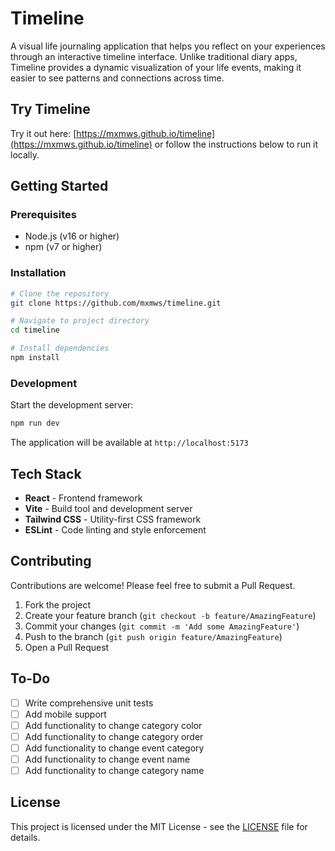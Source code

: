 # Timeline

A visual life journaling application that helps you reflect on your experiences through an interactive timeline interface. Unlike traditional diary apps, Timeline provides a dynamic visualization of your life events, making it easier to see patterns and connections across time.

## Try Timeline

Try it out here: [https://mxmws.github.io/timeline](https://mxmws.github.io/timeline) or follow the instructions below to run it locally.

## Getting Started

### Prerequisites

- Node.js (v16 or higher)
- npm (v7 or higher)

### Installation

```bash
# Clone the repository
git clone https://github.com/mxmws/timeline.git

# Navigate to project directory
cd timeline

# Install dependencies
npm install
```

### Development

Start the development server:

```bash
npm run dev
```

The application will be available at `http://localhost:5173`

## Tech Stack

- **React** - Frontend framework
- **Vite** - Build tool and development server
- **Tailwind CSS** - Utility-first CSS framework
- **ESLint** - Code linting and style enforcement

## Contributing

Contributions are welcome! Please feel free to submit a Pull Request.

1. Fork the project
2. Create your feature branch (`git checkout -b feature/AmazingFeature`)
3. Commit your changes (`git commit -m 'Add some AmazingFeature'`)
4. Push to the branch (`git push origin feature/AmazingFeature`)
5. Open a Pull Request

## To-Do

- [ ] Write comprehensive unit tests
- [ ] Add mobile support
- [ ] Add functionality to change category color
- [ ] Add functionality to change category order
- [ ] Add functionality to change event category
- [ ] Add functionality to change event name
- [ ] Add functionality to change category name

## License

This project is licensed under the MIT License - see the [LICENSE](LICENSE) file for details.